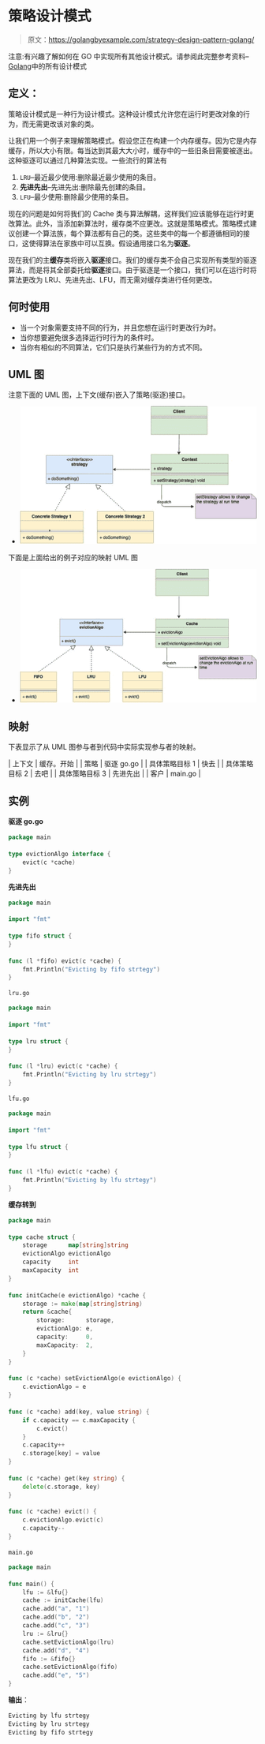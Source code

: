 # 策略设计模式

> 原文：<https://golangbyexample.com/strategy-design-pattern-golang/>

注意:有兴趣了解如何在 GO 中实现所有其他设计模式。请参阅此完整参考资料–[Golang](https://golangbyexample.com/all-design-patterns-golang/)中的所有设计模式

## **定义**：

策略设计模式是一种行为设计模式。这种设计模式允许您在运行时更改对象的行为，而无需更改该对象的类。

让我们用一个例子来理解策略模式。假设您正在构建一个内存缓存。因为它是内存缓存，所以大小有限。每当达到其最大大小时，缓存中的一些旧条目需要被逐出。这种驱逐可以通过几种算法实现。一些流行的算法有

1.  `LRU`–最近最少使用:删除最近最少使用的条目。
2.  **先进先出**–先进先出:删除最先创建的条目。
3.  `LFU`–最少使用:删除最少使用的条目。

现在的问题是如何将我们的 Cache 类与算法解耦，这样我们应该能够在运行时更改算法。此外，当添加新算法时，缓存类不应更改。这就是策略模式。策略模式建议创建一个算法族，每个算法都有自己的类。这些类中的每一个都遵循相同的接口，这使得算法在家族中可以互换。假设通用接口名为**驱逐**。

现在我们的主**缓存**类将嵌入**驱逐**接口。我们的缓存类不会自己实现所有类型的驱逐算法，而是将其全部委托给**驱逐**接口。由于驱逐是一个接口，我们可以在运行时将算法更改为 LRU、先进先出、LFU，而无需对缓存类进行任何更改。

## **何时使用**

*   当一个对象需要支持不同的行为，并且您想在运行时更改行为时。
*   当你想要避免很多选择运行时行为的条件时。
*   当你有相似的不同算法，它们只是执行某些行为的方式不同。

## **UML 图**

注意下面的 UML 图，上下文(缓存)嵌入了策略(驱逐)接口。



*   ![](img/aef4edd1723b8a558d2c0c0a423d93a0.png)



下面是上面给出的例子对应的映射 UML 图



*   ![](img/5a6af0d3d709086edf4602accffa8979.png)



## **映射**

下表显示了从 UML 图参与者到代码中实际实现参与者的映射。



| 上下文 | 缓存。开始 |
| 策略 | 驱逐 go.go |
| 具体策略目标 1 | 快去 |
| 具体策略目标 2 | 去吧 |
| 具体策略目标 3 | 先进先出 |
| 客户 | main.go |



## **实例**

**驱逐 go.go**

```go
package main

type evictionAlgo interface {
    evict(c *cache)
}
```

**先进先出**

```go
package main

import "fmt"

type fifo struct {
}

func (l *fifo) evict(c *cache) {
    fmt.Println("Evicting by fifo strtegy")
}
```

`lru.go`

```go
package main

import "fmt"

type lru struct {
}

func (l *lru) evict(c *cache) {
    fmt.Println("Evicting by lru strtegy")
}
```

`lfu.go`

```go
package main

import "fmt"

type lfu struct {
}

func (l *lfu) evict(c *cache) {
    fmt.Println("Evicting by lfu strtegy")
}
```

**缓存转到**

```go
package main

type cache struct {
    storage      map[string]string
    evictionAlgo evictionAlgo
    capacity     int
    maxCapacity  int
}

func initCache(e evictionAlgo) *cache {
    storage := make(map[string]string)
    return &cache{
        storage:      storage,
        evictionAlgo: e,
        capacity:     0,
        maxCapacity:  2,
    }
}

func (c *cache) setEvictionAlgo(e evictionAlgo) {
    c.evictionAlgo = e
}

func (c *cache) add(key, value string) {
    if c.capacity == c.maxCapacity {
        c.evict()
    }
    c.capacity++
    c.storage[key] = value
}

func (c *cache) get(key string) {
    delete(c.storage, key)
}

func (c *cache) evict() {
    c.evictionAlgo.evict(c)
    c.capacity--
}
```

`main.go`

```go
package main

func main() {
    lfu := &lfu{}
    cache := initCache(lfu)
    cache.add("a", "1")
    cache.add("b", "2")
    cache.add("c", "3")
    lru := &lru{}
    cache.setEvictionAlgo(lru)
    cache.add("d", "4")
    fifo := &fifo{}
    cache.setEvictionAlgo(fifo)
    cache.add("e", "5")
}
```

**输出**：

```go
Evicting by lfu strtegy
Evicting by lru strtegy
Evicting by fifo strtegy
```